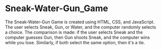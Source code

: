 # Sneak-Water-Gun_Game
 The Sneak-Water-Gun Game is created using HTML, CSS, and JavaScript. The user selects Sneak, Gun, or Water, and the computer randomly selects a choice. The comparison is made: if the user selects Sneak and the computer guesses Gun, then Gun shoots Sneak, and the computer wins while you lose. Similarly, if both select the same option, then it's a tie.
